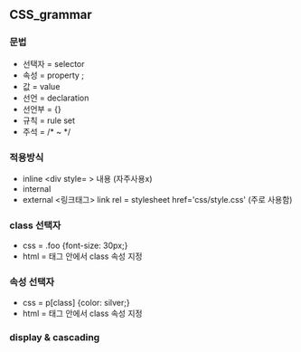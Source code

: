 ## CSS_grammar

### 문법
* 선택자 = selector
* 속성 = property ; 
* 값 = value
* 선언 = declaration
* 선언부 = {}
* 규칙 = rule set
* 주석 = /* ~ */

### 적용방식
* inline <div style= > 내용 </div> (자주사용x)
* internal <style> ... </style>
* external <링크태그> link rel = stylesheet href='css/style.css' (주로 사용함)

### class 선택자
* css = .foo {font-size: 30px;}
* html = 태그 안에서 class 속성 지정

### 속성 선택자
* css = p[class] {color: silver;}
* html = 태그 안에서 class 속성 지정

### display & cascading
